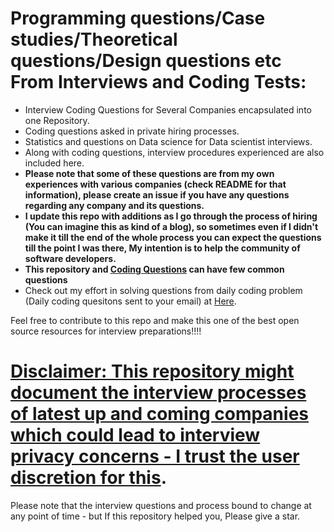 # Programming questions/Case studies/Theoretical questions/Design questions etc From Interviews and Coding Tests:  
  
+ Interview Coding Questions for Several Companies encapsulated into one Repository.  
+ Coding questions asked in private hiring processes.  
+ Statistics and questions on Data science for Data scientist interviews.  
+ Along with coding questions, interview procedures experienced are also included here.  
+ **Please note that some of these questions are from my own experiences with various companies (check README for that information), please create an issue if you have any questions regarding any company and its questions.**   
+ **I update this repo with additions as I go through the process of hiring (You can imagine this as kind of a blog), so sometimes even if I didn't make it till the end of the whole process you can expect the questions till the point I was there, My intention is to help the community of software developers.**  
+ **This repository and [Coding Questions](https://github.com/absognety/Competitive-Coding-Platforms) can have few common questions**  
+ Check out my effort in solving questions from daily coding problem (Daily coding quesitons sent to your email) at [Here](https://github.com/absognety/Competitive-Coding-Platforms/tree/master/DailyCodingProblem).  
  
Feel free to contribute to this repo and make this one of the best open source resources for interview preparations!!!!  
# <ins>Disclaimer: This repository might document the interview processes of latest up and coming companies which could lead to interview privacy concerns - I trust the user discretion for this</ins>.  
Please note that the interview questions and process bound to change at any point of time - but If this repository helped you, Please give a star.  
